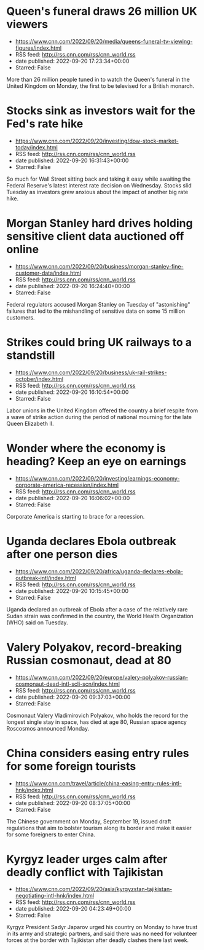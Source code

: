 # Queen's funeral draws 26 million UK viewers
 - https://www.cnn.com/2022/09/20/media/queens-funeral-tv-viewing-figures/index.html
 - RSS feed: http://rss.cnn.com/rss/cnn_world.rss
 - date published: 2022-09-20 17:23:34+00:00
 - Starred: False

More than 26 million people tuned in to watch the Queen's funeral in the United Kingdom on Monday, the first to be televised for a British monarch.

# Stocks sink as investors wait for the Fed's rate hike
 - https://www.cnn.com/2022/09/20/investing/dow-stock-market-today/index.html
 - RSS feed: http://rss.cnn.com/rss/cnn_world.rss
 - date published: 2022-09-20 16:31:43+00:00
 - Starred: False

So much for Wall Street sitting back and taking it easy while awaiting the Federal Reserve's latest interest rate decision on Wednesday. Stocks slid Tuesday as investors grew anxious about the impact of another big rate hike.

# Morgan Stanley hard drives holding sensitive client data auctioned off online
 - https://www.cnn.com/2022/09/20/business/morgan-stanley-fine-customer-data/index.html
 - RSS feed: http://rss.cnn.com/rss/cnn_world.rss
 - date published: 2022-09-20 16:24:40+00:00
 - Starred: False

Federal regulators accused Morgan Stanley on Tuesday of "astonishing" failures that led to the mishandling of sensitive data on some 15 million customers.

# Strikes could bring UK railways to a standstill
 - https://www.cnn.com/2022/09/20/business/uk-rail-strikes-october/index.html
 - RSS feed: http://rss.cnn.com/rss/cnn_world.rss
 - date published: 2022-09-20 16:10:54+00:00
 - Starred: False

Labor unions in the United Kingdom offered the country a brief respite from a wave of strike action during the period of national mourning for the late Queen Elizabeth II.

# Wonder where the economy is heading? Keep an eye on earnings
 - https://www.cnn.com/2022/09/20/investing/earnings-economy-corporate-america-recession/index.html
 - RSS feed: http://rss.cnn.com/rss/cnn_world.rss
 - date published: 2022-09-20 16:06:02+00:00
 - Starred: False

Corporate America is starting to brace for a recession.

# Uganda declares Ebola outbreak after one person dies
 - https://www.cnn.com/2022/09/20/africa/uganda-declares-ebola-outbreak-intl/index.html
 - RSS feed: http://rss.cnn.com/rss/cnn_world.rss
 - date published: 2022-09-20 10:15:45+00:00
 - Starred: False

Uganda declared an outbreak of Ebola after a case of the relatively rare Sudan strain was confirmed in the country, the World Health Organization (WHO) said on Tuesday.

# Valery Polyakov, record-breaking Russian cosmonaut, dead at 80
 - https://www.cnn.com/2022/09/20/europe/valery-polyakov-russian-cosmonaut-dead-intl-scli-scn/index.html
 - RSS feed: http://rss.cnn.com/rss/cnn_world.rss
 - date published: 2022-09-20 09:37:03+00:00
 - Starred: False

Cosmonaut Valery Vladimirovich Polyakov, who holds the record for the longest single stay in space, has died at age 80, Russian space agency Roscosmos announced Monday.

# China considers easing entry rules for some foreign tourists
 - https://www.cnn.com/travel/article/china-easing-entry-rules-intl-hnk/index.html
 - RSS feed: http://rss.cnn.com/rss/cnn_world.rss
 - date published: 2022-09-20 08:37:05+00:00
 - Starred: False

The Chinese government on Monday, September 19, issued draft regulations that aim to bolster tourism along its border and make it easier for some foreigners to enter China.

# Kyrgyz leader urges calm after deadly conflict with Tajikistan
 - https://www.cnn.com/2022/09/20/asia/kyrgyzstan-tajikistan-negotiating-intl-hnk/index.html
 - RSS feed: http://rss.cnn.com/rss/cnn_world.rss
 - date published: 2022-09-20 04:23:49+00:00
 - Starred: False

Kyrgyz President Sadyr Japarov urged his country on Monday to have trust in its army and strategic partners, and said there was no need for volunteer forces at the border with Tajikistan after deadly clashes there last week.
